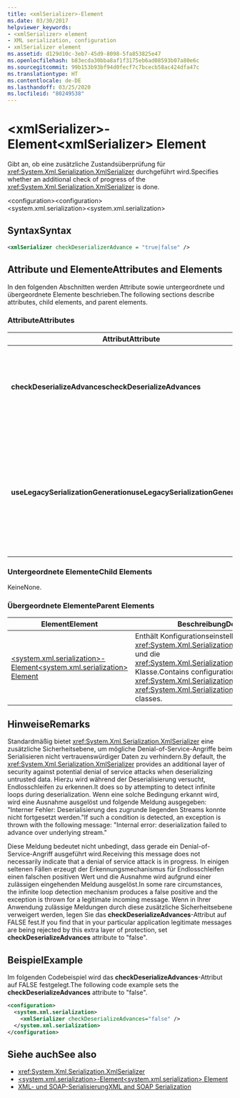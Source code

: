 ```yaml
---
title: <xmlSerializer>-Element
ms.date: 03/30/2017
helpviewer_keywords:
- <xmlSerializer> element
- XML serialization, configuration
- xmlSerializer element
ms.assetid: d129d10c-3eb7-45d9-8098-5fa853825e47
ms.openlocfilehash: b83ecda30bba8af1f3175eb6ad08593b07a80e6c
ms.sourcegitcommit: 99b153b93bf94d0fecf7c7bcecb58ac424dfa47c
ms.translationtype: HT
ms.contentlocale: de-DE
ms.lasthandoff: 03/25/2020
ms.locfileid: "80249538"
---
```

# <a name="xmlserializer-element"></a><span data-ttu-id="222a9-102">\<xmlSerializer>-Element</span><span class="sxs-lookup"><span data-stu-id="222a9-102">\<xmlSerializer> Element</span></span>
<span data-ttu-id="222a9-103">Gibt an, ob eine zusätzliche Zustandsüberprüfung für <xref:System.Xml.Serialization.XmlSerializer> durchgeführt wird.</span><span class="sxs-lookup"><span data-stu-id="222a9-103">Specifies whether an additional check of progress of the <xref:System.Xml.Serialization.XmlSerializer> is done.</span></span>  
  
 <span data-ttu-id="222a9-104">\<configuration></span><span class="sxs-lookup"><span data-stu-id="222a9-104">\<configuration></span></span>  
<span data-ttu-id="222a9-105">\<system.xml.serialization></span><span class="sxs-lookup"><span data-stu-id="222a9-105">\<system.xml.serialization></span></span>  
  
## <a name="syntax"></a><span data-ttu-id="222a9-106">Syntax</span><span class="sxs-lookup"><span data-stu-id="222a9-106">Syntax</span></span>  
  
```xml  
<xmlSerializer checkDeserializerAdvance = "true|false" />  
```  
  
## <a name="attributes-and-elements"></a><span data-ttu-id="222a9-107">Attribute und Elemente</span><span class="sxs-lookup"><span data-stu-id="222a9-107">Attributes and Elements</span></span>  
 <span data-ttu-id="222a9-108">In den folgenden Abschnitten werden Attribute sowie untergeordnete und übergeordnete Elemente beschrieben.</span><span class="sxs-lookup"><span data-stu-id="222a9-108">The following sections describe attributes, child elements, and parent elements.</span></span>  
  
### <a name="attributes"></a><span data-ttu-id="222a9-109">Attribute</span><span class="sxs-lookup"><span data-stu-id="222a9-109">Attributes</span></span>  
  
|<span data-ttu-id="222a9-110">Attribut</span><span class="sxs-lookup"><span data-stu-id="222a9-110">Attribute</span></span>|<span data-ttu-id="222a9-111">Beschreibung</span><span class="sxs-lookup"><span data-stu-id="222a9-111">Description</span></span>|  
|---------------|-----------------|  
|<span data-ttu-id="222a9-112">**checkDeserializeAdvances**</span><span class="sxs-lookup"><span data-stu-id="222a9-112">**checkDeserializeAdvances**</span></span>|<span data-ttu-id="222a9-113">Gibt an, ob der Zustand von <xref:System.Xml.Serialization.XmlSerializer> überprüft wird.</span><span class="sxs-lookup"><span data-stu-id="222a9-113">Specifies whether the progress of the <xref:System.Xml.Serialization.XmlSerializer> is checked.</span></span> <span data-ttu-id="222a9-114">Legen Sie das Attribut auf "true" oder "false" fest.</span><span class="sxs-lookup"><span data-stu-id="222a9-114">Set the attribute to "true" or "false".</span></span> <span data-ttu-id="222a9-115">Der Standardwert ist "true".</span><span class="sxs-lookup"><span data-stu-id="222a9-115">The default is "true".</span></span>|  
|<span data-ttu-id="222a9-116">**useLegacySerializationGeneration**</span><span class="sxs-lookup"><span data-stu-id="222a9-116">**useLegacySerializationGeneration**</span></span>|<span data-ttu-id="222a9-117">Gibt an, ob <xref:System.Xml.Serialization.XmlSerializer> eine Vorgänger-Serialisierungsgenerierung verwendet, die Assemblys generiert, indem C#-Code in eine Datei geschrieben und anschließend in eine Assembly kompiliert wird.</span><span class="sxs-lookup"><span data-stu-id="222a9-117">Specifies whether the <xref:System.Xml.Serialization.XmlSerializer> uses legacy serialization generation which generates assemblies by writing C# code to a file and then compiling it to an assembly.</span></span> <span data-ttu-id="222a9-118">Der Standardwert ist **FALSE**.</span><span class="sxs-lookup"><span data-stu-id="222a9-118">The default is **false**.</span></span>|  
  
### <a name="child-elements"></a><span data-ttu-id="222a9-119">Untergeordnete Elemente</span><span class="sxs-lookup"><span data-stu-id="222a9-119">Child Elements</span></span>  
 <span data-ttu-id="222a9-120">Keine</span><span class="sxs-lookup"><span data-stu-id="222a9-120">None.</span></span>  
  
### <a name="parent-elements"></a><span data-ttu-id="222a9-121">Übergeordnete Elemente</span><span class="sxs-lookup"><span data-stu-id="222a9-121">Parent Elements</span></span>  
  
|<span data-ttu-id="222a9-122">Element</span><span class="sxs-lookup"><span data-stu-id="222a9-122">Element</span></span>|<span data-ttu-id="222a9-123">Beschreibung</span><span class="sxs-lookup"><span data-stu-id="222a9-123">Description</span></span>|  
|-------------|-----------------|  
|[<span data-ttu-id="222a9-124">\<system.xml.serialization>-Element</span><span class="sxs-lookup"><span data-stu-id="222a9-124">\<system.xml.serialization> Element</span></span>](../../../docs/standard/serialization/system-xml-serialization-element.md)|<span data-ttu-id="222a9-125">Enthält Konfigurationseinstellungen für die <xref:System.Xml.Serialization.XmlSerializer>-Klasse und die <xref:System.Xml.Serialization.XmlSchemaImporter>-Klasse.</span><span class="sxs-lookup"><span data-stu-id="222a9-125">Contains configuration settings for the <xref:System.Xml.Serialization.XmlSerializer> and <xref:System.Xml.Serialization.XmlSchemaImporter> classes.</span></span>|  
  
## <a name="remarks"></a><span data-ttu-id="222a9-126">Hinweise</span><span class="sxs-lookup"><span data-stu-id="222a9-126">Remarks</span></span>  
 <span data-ttu-id="222a9-127">Standardmäßig bietet <xref:System.Xml.Serialization.XmlSerializer> eine zusätzliche Sicherheitsebene, um mögliche Denial-of-Service-Angriffe beim Serialisieren nicht vertrauenswürdiger Daten zu verhindern.</span><span class="sxs-lookup"><span data-stu-id="222a9-127">By default, the <xref:System.Xml.Serialization.XmlSerializer> provides an additional layer of security against potential denial of service attacks when deserializing untrusted data.</span></span> <span data-ttu-id="222a9-128">Hierzu wird während der Deserialisierung versucht, Endlosschleifen zu erkennen.</span><span class="sxs-lookup"><span data-stu-id="222a9-128">It does so by attempting to detect infinite loops during deserialization.</span></span> <span data-ttu-id="222a9-129">Wenn eine solche Bedingung erkannt wird, wird eine Ausnahme ausgelöst und folgende Meldung ausgegeben:  "Interner Fehler: Deserialisierung des zugrunde liegenden Streams konnte nicht fortgesetzt werden."</span><span class="sxs-lookup"><span data-stu-id="222a9-129">If such a condition is detected, an exception is thrown with the following message: "Internal error: deserialization failed to advance over underlying stream."</span></span>  
  
 <span data-ttu-id="222a9-130">Diese Meldung bedeutet nicht unbedingt, dass gerade ein Denial-of-Service-Angriff ausgeführt wird.</span><span class="sxs-lookup"><span data-stu-id="222a9-130">Receiving this message does not necessarily indicate that a denial of service attack is in progress.</span></span> <span data-ttu-id="222a9-131">In einigen seltenen Fällen erzeugt der Erkennungsmechanismus für Endlosschleifen einen falschen positiven Wert und die Ausnahme wird aufgrund einer zulässigen eingehenden Meldung ausgelöst.</span><span class="sxs-lookup"><span data-stu-id="222a9-131">In some rare circumstances, the infinite loop detection mechanism produces a false positive and the exception is thrown for a legitimate incoming message.</span></span> <span data-ttu-id="222a9-132">Wenn in Ihrer Anwendung zulässige Meldungen durch diese zusätzliche Sicherheitsebene verweigert werden, legen Sie das **checkDeserializeAdvances**-Attribut auf FALSE fest.</span><span class="sxs-lookup"><span data-stu-id="222a9-132">If you find that in your particular application legitimate messages are being rejected by this extra layer of protection, set **checkDeserializeAdvances** attribute to "false".</span></span>  
  
## <a name="example"></a><span data-ttu-id="222a9-133">Beispiel</span><span class="sxs-lookup"><span data-stu-id="222a9-133">Example</span></span>  
 <span data-ttu-id="222a9-134">Im folgenden Codebeispiel wird das **checkDeserializeAdvances**-Attribut auf FALSE festgelegt.</span><span class="sxs-lookup"><span data-stu-id="222a9-134">The following code example sets the **checkDeserializeAdvances** attribute to "false".</span></span>  
  
```xml  
<configuration>  
  <system.xml.serialization>  
    <xmlSerializer checkDeserializeAdvances="false" />  
  </system.xml.serialization>  
</configuration>  
```  
  
## <a name="see-also"></a><span data-ttu-id="222a9-135">Siehe auch</span><span class="sxs-lookup"><span data-stu-id="222a9-135">See also</span></span>

- <xref:System.Xml.Serialization.XmlSerializer>
- [<span data-ttu-id="222a9-136">\<system.xml.serialization>-Element</span><span class="sxs-lookup"><span data-stu-id="222a9-136">\<system.xml.serialization> Element</span></span>](../../../docs/standard/serialization/system-xml-serialization-element.md)
- [<span data-ttu-id="222a9-137">XML- und SOAP-Serialisierung</span><span class="sxs-lookup"><span data-stu-id="222a9-137">XML and SOAP Serialization</span></span>](../../../docs/standard/serialization/xml-and-soap-serialization.md)
